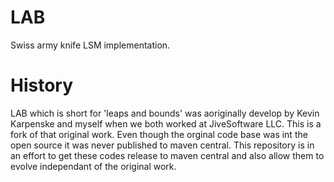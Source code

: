 # LAB
Swiss army knife LSM implementation.

# History
LAB which is short for 'leaps and bounds' was aoriginally develop by Kevin Karpenske and myself when we both worked at JiveSoftware LLC. This is a fork of that original work. Even though the orginal code base was int the open source it was never published to maven central. This repository is in an effort to get these codes release to maven central and also allow them to evolve independant of the original work.

